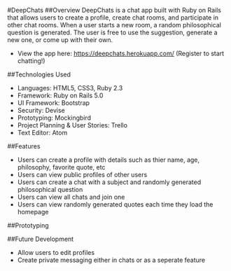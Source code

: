 #DeepChats
##Overview
DeepChats is a chat app built with Ruby on Rails that allows users to create a profile, create chat rooms, and participate in other chat rooms. When a user starts a new room, a random philosophical question is generated. The user is free to use the suggestion, generate a new one, or come up with their own.
* View the app here: https://deepchats.herokuapp.com/ (Register to start chatting!)

##Technologies Used

* Languages: HTML5, CSS3, Ruby 2.3
* Framework: Ruby on Rails 5.0
* UI Framework: Bootstrap
* Security: Devise
* Prototyping: Mockingbird
* Project Planning & User Stories: Trello
* Text Editor: Atom

##Features

* Users can create a profile with details such as thier name, age, philosophy, favorite quote, etc
* Users can view public profiles of other users
* Users can create a chat with a subject and randomly generated philosophical question
* Users can view all chats and join one
* Users can view randomly generated quotes each time they load the homepage

##Prototyping

##Future Development
* Allow users to edit profiles
* Create private messaging either in chats or as a seperate feature
